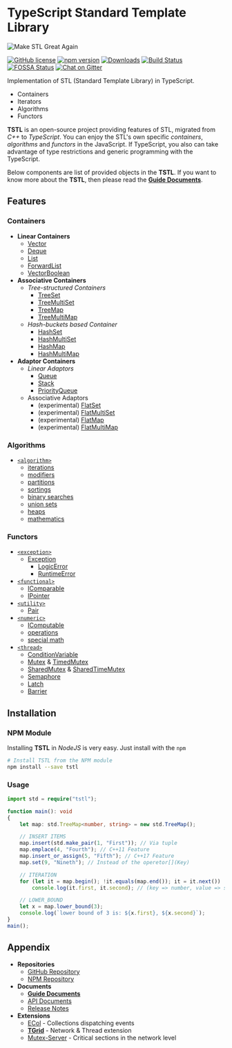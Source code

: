 # TypeScript Standard Template Library
![Make STL Great Again](https://user-images.githubusercontent.com/13158709/59512339-799c6300-8ef3-11e9-961c-64f32432646f.png)

[![GitHub license](https://img.shields.io/badge/license-MIT-blue.svg)](https://github.com/samchon/tstl/blob/master/LICENSE)
[![npm version](https://badge.fury.io/js/tstl.svg)](https://www.npmjs.com/package/tstl)
[![Downloads](https://img.shields.io/npm/dm/tstl.svg)](https://www.npmjs.com/package/tstl)
[![Build Status](https://github.com/samchon/tstl/workflows/build/badge.svg)](https://github.com/samchon/tstl/actions?query=workflow%3Abuild)
[![FOSSA Status](https://app.fossa.io/api/projects/git%2Bgithub.com%2Fsamchon%2Ftstl.svg?type=shield)](https://app.fossa.io/projects/git%2Bgithub.com%2Fsamchon%2Ftstl?ref=badge_shield)
[![Chat on Gitter](https://badges.gitter.im/samchon/tstl.svg)](https://gitter.im/samchon/tstl?utm_source=badge&utm_medium=badge&utm_campaign=pr-badge&utm_content=badge)

Implementation of STL (Standard Template Library) in TypeScript.
  - Containers
  - Iterators
  - Algorithms
  - Functors

**TSTL** is an open-source project providing features of STL, migrated from *C++* to *TypeScript*. You can enjoy the STL's own specific *containers*, *algorithms* and *functors* in the JavaScript. If TypeScript, you also can take advantage of type restrictions and generic programming with the TypeScript.

Below components are list of provided objects in the **TSTL**. If you want to know more about the **TSTL**, then please read the [**Guide Documents**](https://github.com/samchon/tstl/wiki).




## Features
### Containers
  - **Linear Containers**
    - [Vector](http://tstl.dev/api/classes/std.vector.html)
    - [Deque](http://tstl.dev/api/classes/std.deque.html)
    - [List](http://tstl.dev/api/classes/std.list.html)
    - [ForwardList](http://tstl.dev/api/classes/std.forwardlist.html)
    - [VectorBoolean](http://tstl.dev/api/classes/std.vectorboolean.html)
  - **Associative Containers**
    - *Tree-structured Containers*
      - [TreeSet](http://tstl.dev/api/classes/std.treeset.html)
      - [TreeMultiSet](http://tstl.dev/api/classes/std.treemultiset.html)
      - [TreeMap](http://tstl.dev/api/classes/std.treemap.html)
      - [TreeMultiMap](http://tstl.dev/api/classes/std.treemultimap.html)
    - *Hash-buckets based Container*
      - [HashSet](http://tstl.dev/api/classes/std.hashset.html)
      - [HashMultiSet](http://tstl.dev/api/classes/std.hashmultiset.html)
      - [HashMap](http://tstl.dev/api/classes/std.hashmap.html)
      - [HashMultiMap](http://tstl.dev/api/classes/std.hashmultimap.html)
  - **Adaptor Containers**
    - *Linear Adaptors*
      - [Queue](http://tstl.dev/api/classes/std.queue.html)
      - [Stack](http://tstl.dev/api/classes/std.stack.html)
      - [PriorityQueue](http://tstl.dev/api/classes/std.priorityqueue.html)
    - Associative Adaptors
      - (experimental) [FlatSet](http://tstl.dev/api/classes/std_experimental.flatset.html)
      - (experimental) [FlatMultiSet](http://tstl.dev/api/classes/std_experimental.flatmultiset.html)
      - (experimental) [FlatMap](http://tstl.dev/api/classes/std_experimental.flatmap.html)
      - (experimental) [FlatMultiMap](http://tstl.dev/api/classes/std_experimental.flatmultimap.html)

### Algorithms
- [`<algorithm>`](http://www.cplusplus.com/reference/algorithm/)
    - [iterations](https://github.com/samchon/tstl/blob/master/src/algorithm/iterations.ts)
    - [modifiers](https://github.com/samchon/tstl/blob/master/src/algorithm/modifiers.ts)
    - [partitions](https://github.com/samchon/tstl/blob/master/src/algorithm/partitions.ts)
    - [sortings](https://github.com/samchon/tstl/blob/master/src/algorithm/sortings.ts)
    - [binary searches](https://github.com/samchon/tstl/blob/master/src/algorithm/binary_searches.ts)
    - [union sets](https://github.com/samchon/tstl/blob/master/src/algorithm/union_sets.ts)
    - [heaps](https://github.com/samchon/tstl/blob/master/src/algorithm/heaps.ts)
    - [mathematics](https://github.com/samchon/tstl/blob/master/src/algorithm/mathematics.ts)

### Functors
  - [`<exception>`](http://www.cplusplus.com/reference/exception/)
    - [Exception](http://tstl.dev/api/classes/std.exception.html)
      - [LogicError](http://tstl.dev/api/classes/std.logicerror.html)
      - [RuntimeError](http://tstl.dev/api/classes/std.runtimeerror.html)
  - [`<functional>`](http://www.cplusplus.com/reference/functional/)
    - [IComparable](http://tstl.dev/api/interfaces/std.icomparable.html)
    - [IPointer](https://tstl.dev/api/modules/std.ipointer.html)
  - [`<utility>`](http://www.cplusplus.com/reference/utility/)
    - [Pair](http://tstl.dev/api/classes/std.pair.html)
  - [`<numeric>`](http://en.cppreference.com/w/cpp/numeric)
    - [IComputable](https://github.com/samchon/tstl/blob/master/src/numeric/IComputable.ts)
    - [operations](https://github.com/samchon/tstl/blob/master/src/numeric/operations.ts)
    - [special math](http://en.cppreference.com/w/cpp/numeric/special_math)
  - [`<thread>`](https://github.com/samchon/tstl/blob/master/src/thread.ts)
    - [ConditionVariable](http://tstl.dev/api/classes/std.conditionvariable.html)
    - [Mutex](http://tstl.dev/api/classes/std.mutex.html) & [TimedMutex](http://tstl.dev/api/classes/std.timedmutex.html)
    - [SharedMutex](http://tstl.dev/api/classes/std.sharedmutex.html) & [SharedTimeMutex](http://tstl.dev/api/classes/std.sharedtimedmutex.html)
    - [Semaphore](http://tstl.dev/api/classes/std.semaphore.html)
    - [Latch](http://tstl.dev/api/classes/std.latch.html)
    - [Barrier](http://tstl.dev/api/classes/std.barrier.html)




## Installation
### NPM Module
Installing **TSTL** in *NodeJS* is very easy. Just install with the `npm`

```bash
# Install TSTL from the NPM module
npm install --save tstl
```

### Usage
``` typescript
import std = require("tstl");

function main(): void
{
    let map: std.TreeMap<number, string> = new std.TreeMap();

    // INSERT ITEMS
    map.insert(std.make_pair(1, "First")); // Via tuple
    map.emplace(4, "Fourth"); // C++11 Feature
    map.insert_or_assign(5, "Fifth"); // C++17 Feature
    map.set(9, "Nineth"); // Instead of the operetor[](Key)

    // ITERATION
    for (let it = map.begin(); !it.equals(map.end()); it = it.next())
        console.log(it.first, it.second); // (key => number, value => string)

    // LOWER_BOUND
    let x = map.lower_bound(3);
    console.log(`lower bound of 3 is: ${x.first}, ${x.second}`);
}
main();
```




## Appendix
  - **Repositories**
    - [GitHub Repository](https://github.com/samchon/tstl)
    - [NPM Repository](https://www.npmjs.com/package/tstl)
  - **Documents**
    - [**Guide Documents**](https://github.com/samchon/tstl/wiki)
    - [API Documents](http://tstl.dev/api)
    - [Release Notes](https://github.com/samchon/tstl/releases)
  - **Extensions**
    - [ECol](https://github.com/samchon/ecol) - Collections dispatching events
    - [**TGrid**](https://github.com/samchon/tgrid) - Network & Thread extension
    - [Mutex-Server](https://github.com/samchon/mutex) - Critical sections in the network level
